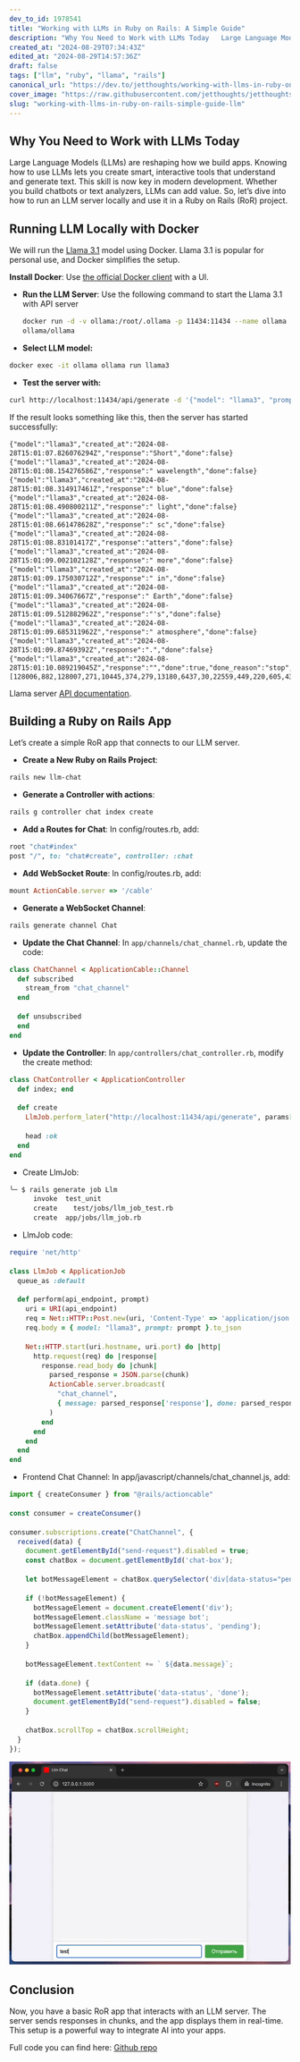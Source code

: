 ```yaml
---
dev_to_id: 1978541
title: "Working with LLMs in Ruby on Rails: A Simple Guide"
description: "Why You Need to Work with LLMs Today   Large Language Models (LLMs) are reshaping how we..."
created_at: "2024-08-29T07:34:43Z"
edited_at: "2024-08-29T14:57:36Z"
draft: false
tags: ["llm", "ruby", "llama", "rails"]
canonical_url: "https://dev.to/jetthoughts/working-with-llms-in-ruby-on-rails-a-simple-guide-1dm6"
cover_image: "https://raw.githubusercontent.com/jetthoughts/jetthoughts.github.io/master/static/assets/img/blog/working-with-llms-in-ruby-on-rails-simple-guide-llm/cover.jpeg"
slug: "working-with-llms-in-ruby-on-rails-simple-guide-llm"
---
```

## Why You Need to Work with LLMs Today
Large Language Models (LLMs) are reshaping how we build apps. Knowing how to use LLMs lets you create smart, interactive tools that understand and generate text. This skill is now key in modern development. Whether you build chatbots or text analyzers, LLMs can add value. So, let’s dive into how to run an LLM server locally and use it in a Ruby on Rails (RoR) project.

## Running LLM Locally with Docker
We will run the [Llama 3.1](https://github.com/ollama/ollama?tab=readme-ov-file) model using Docker. Llama 3.1 is popular for personal use, and Docker simplifies the setup.

**Install Docker**: Use [the official Docker client](https://www.docker.com/) with a UI.

- **Run the LLM Server**: Use the following command to start the Llama 3.1 with API server
  ```bash
  docker run -d -v ollama:/root/.ollama -p 11434:11434 --name ollama 
  ollama/ollama
  ```
- **Select LLM model:**
```bash
docker exec -it ollama ollama run llama3
```
- **Test the server with:** 
```bash
curl http://localhost:11434/api/generate -d '{"model": "llama3", "prompt":"Why is the sky blue? Answer with 10 words"}'
```
If the result looks something like this, then the server has started successfully:
```
{"model":"llama3","created_at":"2024-08-28T15:01:07.826076294Z","response":"Short","done":false}
{"model":"llama3","created_at":"2024-08-28T15:01:08.154276586Z","response":" wavelength","done":false}
{"model":"llama3","created_at":"2024-08-28T15:01:08.314917461Z","response":" blue","done":false}
{"model":"llama3","created_at":"2024-08-28T15:01:08.490800211Z","response":" light","done":false}
{"model":"llama3","created_at":"2024-08-28T15:01:08.661478628Z","response":" sc","done":false}
{"model":"llama3","created_at":"2024-08-28T15:01:08.83101417Z","response":"atters","done":false}
{"model":"llama3","created_at":"2024-08-28T15:01:09.002102128Z","response":" more","done":false}
{"model":"llama3","created_at":"2024-08-28T15:01:09.175030712Z","response":" in","done":false}
{"model":"llama3","created_at":"2024-08-28T15:01:09.34067667Z","response":" Earth","done":false}
{"model":"llama3","created_at":"2024-08-28T15:01:09.512882962Z","response":"'s","done":false}
{"model":"llama3","created_at":"2024-08-28T15:01:09.685311962Z","response":" atmosphere","done":false}
{"model":"llama3","created_at":"2024-08-28T15:01:09.87469392Z","response":".","done":false}
{"model":"llama3","created_at":"2024-08-28T15:01:10.089219045Z","response":"","done":true,"done_reason":"stop","context":[128006,882,128007,271,10445,374,279,13180,6437,30,22559,449,220,605,4339,128009,128006,78191,128007,271,12755,46406,6437,3177,1156,10385,810,304,9420,596,16975,13],"total_duration":12195522088,"load_duration":7132571086,"prompt_eval_count":21,"prompt_eval_duration":2754452000,"eval_count":13,"eval_duration":2263609000}
```

Llama server [API documentation](https://github.com/ollama/ollama/blob/main/docs/api.md).

## Building a Ruby on Rails App
Let’s create a simple RoR app that connects to our LLM server.

- **Create a New Ruby on Rails Project**:
```bash
rails new llm-chat
```

- **Generate a Controller with actions**:
```bash
rails g controller chat index create
```

- **Add a Routes for Chat**: In config/routes.rb, add:
```ruby
root "chat#index"
post "/", to: "chat#create", controller: :chat
```

- **Add WebSocket Route**: In config/routes.rb, add:
```ruby
mount ActionCable.server => '/cable'
``` 

- **Generate a WebSocket Channel**:
```bash 
rails generate channel Chat
```

- **Update the Chat Channel**: In `app/channels/chat_channel.rb`, update the code:
```ruby
class ChatChannel < ApplicationCable::Channel
  def subscribed
    stream_from "chat_channel"
  end

  def unsubscribed
  end
end
```

- **Update the Controller**: In `app/controllers/chat_controller.rb`, modify the create method:
```ruby
class ChatController < ApplicationController
  def index; end

  def create
    LlmJob.perform_later("http://localhost:11434/api/generate", params[:chat][:query])

    head :ok
  end
end
```

- Create LlmJob: 
```bash
╰─ $ rails generate job Llm
      invoke  test_unit
      create    test/jobs/llm_job_test.rb
      create  app/jobs/llm_job.rb
```
- LlmJob code:
```ruby
require 'net/http'

class LlmJob < ApplicationJob
  queue_as :default

  def perform(api_endpoint, prompt)
    uri = URI(api_endpoint)
    req = Net::HTTP::Post.new(uri, 'Content-Type' => 'application/json')
    req.body = { model: "llama3", prompt: prompt }.to_json

    Net::HTTP.start(uri.hostname, uri.port) do |http|
      http.request(req) do |response|
        response.read_body do |chunk|
          parsed_response = JSON.parse(chunk)
          ActionCable.server.broadcast(
            "chat_channel",
            { message: parsed_response['response'], done: parsed_response['done'] }
          )
        end
      end
    end
  end
end
```

- Frontend Chat Channel: In app/javascript/channels/chat_channel.js, add:

```javascript
import { createConsumer } from "@rails/actioncable"

const consumer = createConsumer()

consumer.subscriptions.create("ChatChannel", {
  received(data) {
    document.getElementById("send-request").disabled = true;
    const chatBox = document.getElementById('chat-box');

    let botMessageElement = chatBox.querySelector('div[data-status="pending"]');

    if (!botMessageElement) {
      botMessageElement = document.createElement('div');
      botMessageElement.className = 'message bot';
      botMessageElement.setAttribute('data-status', 'pending');
      chatBox.appendChild(botMessageElement);
    }

    botMessageElement.textContent += ` ${data.message}`;

    if (data.done) {
      botMessageElement.setAttribute('data-status', 'done');
      document.getElementById("send-request").disabled = false;
    }

    chatBox.scrollTop = chatBox.scrollHeight;
  }
});
```


![Image description](https://raw.githubusercontent.com/jetthoughts/jetthoughts.github.io/master/static/assets/img/blog/working-with-llms-in-ruby-on-rails-simple-guide-llm/file_0.gif)


## Conclusion
Now, you have a basic RoR app that interacts with an LLM server. The server sends responses in chunks, and the app displays them in real-time. This setup is a powerful way to integrate AI into your apps.

Full code you can find here: [Github repo](https://github.com/jetthoughts/llm-chat)